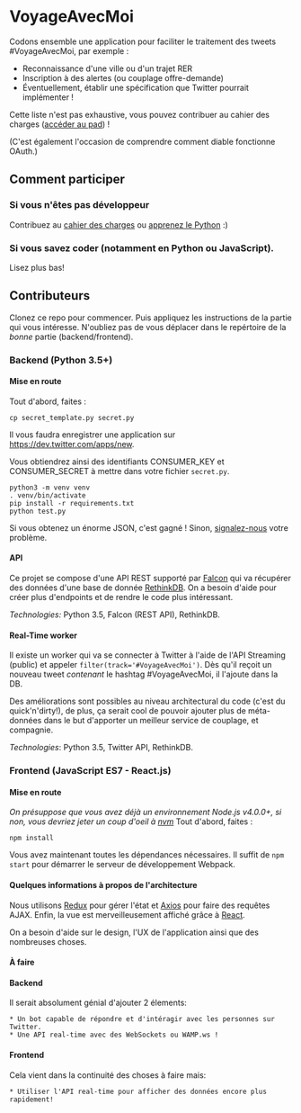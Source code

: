 # VoyageAvecMoi

Codons ensemble une application pour faciliter le traitement des tweets #VoyageAvecMoi, par exemple :

- Reconnaissance d'une ville ou d'un trajet RER
- Inscription à des alertes (ou couplage offre-demande)
- Éventuellement, établir une spécification que Twitter pourrait implémenter !

Cette liste n'est pas exhaustive, vous pouvez contribuer au cahier des charges ([accéder au pad](https://public.etherpad-mozilla.org/p/weYzt8Ui16)) !

(C'est également l'occasion de comprendre comment diable fonctionne OAuth.)

## Comment participer

### Si vous n'êtes pas développeur

Contribuez au [cahier des charges](https://public.etherpad-mozilla.org/p/weYzt8Ui16)
ou [apprenez le Python](http://apprendre-python.com) :)

### Si vous savez coder (notamment en Python ou JavaScript).

Lisez plus bas!

## Contributeurs

Clonez ce repo pour commencer.
Puis appliquez les instructions de la partie qui vous intéresse.
N'oubliez pas de vous déplacer dans le repértoire de la *bonne* partie (backend/frontend).

### Backend (Python 3.5+)

#### Mise en route
Tout d'abord, faites :

    cp secret_template.py secret.py

Il vous faudra enregistrer une application sur https://dev.twitter.com/apps/new.

Vous obtiendrez ainsi des identifiants CONSUMER_KEY et CONSUMER_SECRET à mettre dans votre fichier `secret.py`.

    python3 -m venv venv
    . venv/bin/activate
    pip install -r requirements.txt
    python test.py

Si vous obtenez un énorme JSON, c'est gagné ! Sinon, [signalez-nous](https://github.com/jilljenn/voyageavecmoi/issues) votre problème.

#### API
Ce projet se compose d'une API REST supporté par [Falcon](http://falconframework.org) qui va récupérer des données d'une base de donnée [RethinkDB](https://rethinkdb.com).
On a besoin d'aide pour créer plus d'endpoints et de rendre le code plus intéressant.

*Technologies:* Python 3.5, Falcon (REST API), RethinkDB.

#### Real-Time worker
Il existe un worker qui va se connecter à Twitter à l'aide de l'API Streaming (public) et appeler `filter(track='#VoyageAvecMoi')`.
Dès qu'il reçoit un nouveau tweet _contenant_ le hashtag #VoyageAvecMoi, il l'ajoute dans la DB.

Des améliorations sont possibles au niveau architectural du code (c'est du quick'n'dirty!), de plus, ça serait cool de pouvoir ajouter plus de méta-données dans le but d'apporter un meilleur service de couplage, et compagnie.

*Technologies*: Python 3.5, Twitter API, RethinkDB.

### Frontend (JavaScript ES7 - React.js)

#### Mise en route
*On présuppose que vous avez déjà un environnement Node.js v4.0.0+, si non, vous devriez jeter un coup d'oeil à [nvm](https://github.com/creationix/nvm)*
Tout d'abord, faites :

```console
npm install
```

Vous avez maintenant toutes les dépendances nécessaires.
Il suffit de `npm start` pour démarrer le serveur de développement Webpack.

#### Quelques informations à propos de l'architecture
Nous utilisons [Redux](https://github.com/rackt/redux) pour gérer l'état et [Axios](https://github.com/mzabriskie/axios) pour faire des requêtes AJAX.
Enfin, la vue est merveilleusement affiché grâce à [React](https://facebook.github.io/react/).

On a besoin d'aide sur le design, l'UX de l'application ainsi que des nombreuses choses.

#### À faire

#### Backend
Il serait absolument génial d'ajouter 2 élements:

	* Un bot capable de répondre et d'intéragir avec les personnes sur Twitter.
	* Une API real-time avec des WebSockets ou WAMP.ws !

#### Frontend
Cela vient dans la continuité des choses à faire mais:

	* Utiliser l'API real-time pour afficher des données encore plus rapidement!
